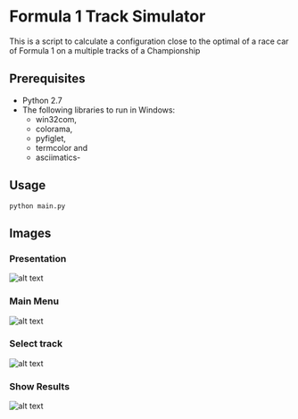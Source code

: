 # Formula 1 Track Simulator
This is a script to calculate a configuration close to the optimal of a race car of Formula 1 on a multiple tracks of a Championship 

## Prerequisites
- Python 2.7
- The following libraries to run in Windows: 
	- win32com, 
	- colorama,
	- pyfiglet,
	- termcolor and 
	- asciimatics- 
    
## Usage
    python main.py

## Images
### Presentation
![alt text](https://raw.githubusercontent.com/smirchad/Python-and-Excel/master/imgs/Portada.png)
### Main Menu
![alt text](https://raw.githubusercontent.com/smirchad/Python-and-Excel/master/imgs/Main%20Menu.png)
### Select track
![alt text](https://raw.githubusercontent.com/smirchad/Python-and-Excel/master/imgs/simulator%20choose.png)
### Show Results
![alt text](https://raw.githubusercontent.com/smirchad/Python-and-Excel/master/imgs/Results2.png)
